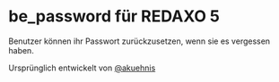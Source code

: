 # be_password für REDAXO 5

Benutzer können ihr Passwort zurückzusetzen, wenn sie es vergessen haben.

Ursprünglich entwickelt von [@akuehnis](https://github.com/akuehnis)
